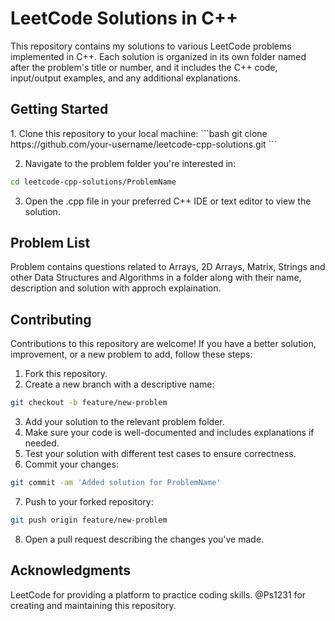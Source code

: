 # LeetCode Solutions in C++
This repository contains my solutions to various LeetCode problems implemented in C++. Each solution is organized in its own folder named after the problem's title or number, and it includes the C++ code, input/output examples, and any additional explanations.

<h2>Getting Started</h2>
1. Clone this repository to your local machine:
```bash
git clone https://github.com/your-username/leetcode-cpp-solutions.git
```

2. Navigate to the problem folder you're interested in:
```bash
cd leetcode-cpp-solutions/ProblemName
```

3. Open the .cpp file in your preferred C++ IDE or text editor to view the solution.


<h2>Problem List</h2>
Problem contains questions related to Arrays, 2D Arrays, Matrix, Strings and other Data Structures and Algorithms in a folder along with their name, description and solution with approch explaination.


<h2>Contributing</h2>
Contributions to this repository are welcome! If you have a better solution, improvement, or a new problem to add, follow these steps:

1. Fork this repository.
2. Create a new branch with a descriptive name:
```bash
git checkout -b feature/new-problem
```

3. Add your solution to the relevant problem folder.
4. Make sure your code is well-documented and includes explanations if needed.
5. Test your solution with different test cases to ensure correctness.
6. Commit your changes:
```bash
git commit -am 'Added solution for ProblemName'
```

7. Push to your forked repository:
```bash
git push origin feature/new-problem
```

8. Open a pull request describing the changes you've made.


<h2>Acknowledgments</h2>
LeetCode for providing a platform to practice coding skills.
@Ps1231 for creating and maintaining this repository.

